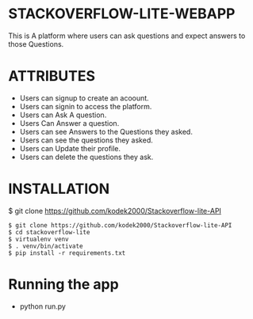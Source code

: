 # STACKOVERFLOW-LITE-WEBAPP
This is A platform where users can ask questions and expect answers to those Questions.

# ATTRIBUTES
- Users can signup to create an acoount.
- Users can signin to access the platform.
- Users can Ask A question.
- Users Can Answer a question.
- Users can see Answers to the Questions they asked.
- Users can see the questions they asked.
- Users can Update their profile.
- Users can delete the questions they ask.

# INSTALLATION
$ git clone https://github.com/kodek2000/Stackoverflow-lite-API

    $ git clone https://github.com/kodek2000/Stackoverflow-lite-API
    $ cd stackoverflow-lite
    $ virtualenv venv
    $ . venv/bin/activate
    $ pip install -r requirements.txt  

# Running the app
- python run.py






